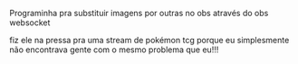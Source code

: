 Programinha pra substituir imagens por outras no obs através do obs websocket

fiz ele na pressa pra uma stream de pokémon tcg porque eu simplesmente não encontrava gente com o mesmo problema que eu!!!